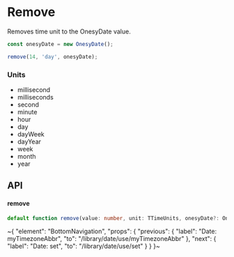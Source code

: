 
# Remove

Removes time unit to the OnesyDate value.

```ts
const onesyDate = new OnesyDate();

remove(14, 'day', onesyDate);
```

### Units

- millisecond
- milliseconds
- second
- minute
- hour
- day
- dayWeek
- dayYear
- week
- month
- year

## API

#### remove

```ts
default function remove(value: number, unit: TTimeUnits, onesyDate?: OnesyDate): OnesyDate;
```


~{
  "element": "BottomNavigation",
  "props": {
    "previous": {
      "label": "Date: myTimezoneAbbr",
      "to": "/library/date/use/myTimezoneAbbr"
    },
    "next": {
      "label": "Date: set",
      "to": "/library/date/use/set"
    }
  }
}~
